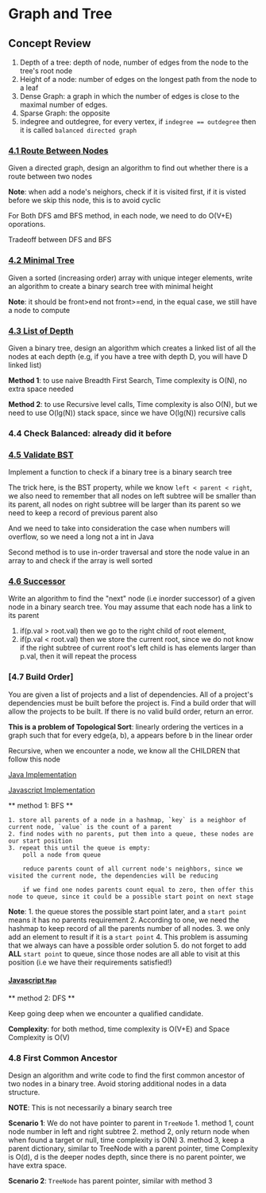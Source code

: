 # Graph and Tree

## Concept Review 

1. Depth of a tree: depth of node, number of edges from the node to the tree's root node
2. Height of a node: number of edges on the longest path from the node to a leaf 
3. Dense Graph: a graph in which the number of edges is close to the maximal number of edges. 
4. Sparse Graph: the opposite 
5. indegree and outdegree, for every vertex, if `indegree == outdegree` then it is called `balanced directed graph` 


### [4.1 Route Between Nodes](RouteBetweenNodes.java)

Given a directed graph, design an algorithm to find out whether there is a route between two nodes

**Note**: when add a node's neighors, check if it is visited first, if it is visted before we skip this node, this is to avoid cyclic 

For Both DFS amd BFS method, in each node, we need to do O(V+E) oporations. 

Tradeoff between DFS and BFS

### [4.2 Minimal Tree](minimaltree.java)
Given a sorted (increasing order) array with unique integer elements, write an algorithm to create a binary search tree with minimal height

**Note**: it should be front>end not front>=end, in the equal case, we still have a node to compute 


### [4.3 List of Depth](ListOfDepth.java)

Given a binary tree, design an algorithm which creates a linked list of all the nodes at each depth (e.g, if you have a tree with depth D, you will have D linked list)

**Method 1**: to use naive Breadth First Search, Time complexity is O(N), no extra space needed

**Method 2**: to use Recursive level calls, Time complexity is also O(N), but we need to use O(lg(N)) stack space, since we have O(lg(N)) recursive calls 

### 4.4 Check Balanced: already did it before

### [4.5 Validate BST](ValidBST.java)

Implement a function to check if a binary tree is a binary search tree 

The trick here, is the BST property, while we know `left < parent < right`, we also need to remember that all nodes on left subtree will be smaller than its parent, all nodes on right subtree will be larger than its parent so we need to keep a record of previous parent also 

And we need to take into consideration the case when numbers will overflow, so we need a long not a int in Java 

Second method is to use in-order traversal and store the node value in an array to and check if the array is well sorted 

### [4.6 Successor](inordersuccessorinBST.java)

Write an algorithm to find the "next" node (i.e inorder successor) of a given node in a binary search tree. You may assume that each node has a link to its parent 

1. if(p.val > root.val) then we go to the right child of root element,
2. if(p.val < root.val) then we store the current root, since we do not know if the right subtree of current root's left child is has elements larger than p.val, then it will repeat the process 

### [4.7 Build Order]

You are given a list of projects and a list of dependencies. All of a project's dependencies must be built before the project is. Find a build order that will allow the projects to be built. If there is no valid build order, return an error. 

**This is a problem of Topological Sort**: linearly ordering the vertices in a graph such that for every edge(a, b), a appears before b in the linear order

Recursive, when we encounter a node, we know all the CHILDREN that follow this node 

[Java Implementation](BuildOrder.java)

[Javascript Implementation](buildorder.js)

** method 1: BFS **

```
1. store all parents of a node in a hashmap, `key` is a neighbor of current node, `value` is the count of a parent  
2. find nodes with no parents, put them into a queue, these nodes are our start position 
3. repeat this until the queue is empty: 
	poll a node from queue
	
	reduce parents count of all current node's neighbors, since we visited the current node, the dependencies will be reducing 

	if we find one nodes parents count equal to zero, then offer this node to queue, since it could be a possible start point on next stage 

```

**Note**:
	1. the queue stores the possible start point later, and a `start point` means it has no parents requirement 
	2. According to one, we need the hashmap to keep record of all the parents number of all nodes. 
	3. we only add an element to result if it is a `start point`
	4. This problem is assuming that we always can have a possible order solution 
	5. do not forget to add **ALL** `start point` to queue, since those nodes are all able to visit at this position (i.e we have their requirements satisfied!)

#### [Javascript `Map`](https://developer.mozilla.org/en-US/docs/Web/JavaScript/Reference/Global_Objects/Map)


** method 2: DFS **

Keep going deep when we encounter a qualified candidate. 

**Complexity**: for both method, time complexity is O(V+E) and Space Complexity is O(V) 


### 4.8 First Common Ancestor

Design an algorithm and write code to find the first common ancestor of two nodes in a binary tree. Avoid storing additional nodes in a data structure. 

**NOTE**: This is not necessarily a binary search tree

**Scenario 1**: We do not have pointer to parent in `TreeNode` 
    1. method 1, count node number in left and right subtree 
    2. method 2, only return node when when found a target or null, time complexity is O(N)
    3. method 3, keep a parent dictionary, similar to TreeNode with a parent pointer, time Complexity is O(d), d is the deeper nodes depth, since there is no parent pointer, we have extra space. 

**Scenario 2**: `TreeNode` has parent pointer, similar with method 3 















